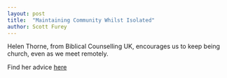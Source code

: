 ```yaml
---
layout: post
title:  "Maintaining Community Whilst Isolated"
author: Scott Furey
---
```

Helen Thorne, from Biblical Counselling UK, encourages us to keep being church, even as we meet remotely.

Find her advice [here](https://www.biblicalcounselling.org.uk/church-life/isolation-and-community/?fbclid=IwAR2n-FofQmmjvZhoQsTFxSGAZL5UVseh_tAlm5iJ-hd94wqG3MCpOq9Kd9o)